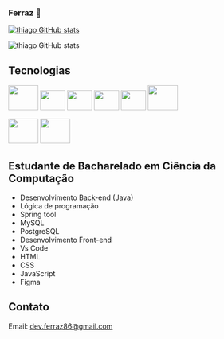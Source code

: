 ### Ferraz 👋
[![thiago GitHub stats](https://img.shields.io/badge/LinkedIn-0077B5?style=for-the-badge&logo=linkedin&logoColor=white)](https://www.linkedin.com/in/thiago-ferraz-2b3593299/)

![thiago GitHub stats](https://github-readme-stats.vercel.app/api?username=Thiagoferrazlopes&show_icons=true&theme=tokyonight)




          

## Tecnologias 


<img height="50"  width="60" src="https://cdn.jsdelivr.net/gh/devicons/devicon@latest/icons/java/java-original-wordmark.svg" /> <img height="40"  width="50" src="https://cdn.jsdelivr.net/gh/devicons/devicon@latest/icons/spring/spring-original.svg" /> <img height="40"  width="50" src="https://cdn.jsdelivr.net/gh/devicons/devicon@latest/icons/mysql/mysql-original.svg" /> <img height="40"  width="50" src="https://cdn.jsdelivr.net/gh/devicons/devicon@latest/icons/javascript/javascript-original.svg" /> <img height="40"  width="50" src="https://cdn.jsdelivr.net/gh/devicons/devicon@latest/icons/html5/html5-original.svg" /> 
<img height="50"  width="60"  src="https://cdn.jsdelivr.net/gh/devicons/devicon@latest/icons/css3/css3-original.svg" />
          




<img height="50"  width="60" src="https://cdn.jsdelivr.net/gh/devicons/devicon@latest/icons/vscode/vscode-original.svg" />
          
<img height="50"  width="60" src="https://cdn.jsdelivr.net/gh/devicons/devicon@latest/icons/figma/figma-original.svg" />
          
          
          
          
          




          


##
## Estudante de Bacharelado em Ciência da Computação 
- Desenvolvimento Back-end (Java)
- Lógica de programação
- Spring tool
- MySQL
- PostgreSQL
- Desenvolvimento Front-end
- Vs Code
- HTML
- CSS
- JavaScript
- Figma
  
## Contato
Email: dev.ferraz86@gmail.com

